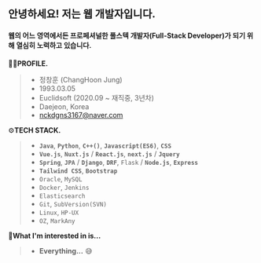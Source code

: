 ## 안녕하세요! 저는 웹 개발자입니다. 
#### **웹의 어느 영역에서든 프로페셔널한 풀스텍 개발자**(Full-Stack Developer)가 되기 위해 열심히 노력하고 있습니다.

🙋‍♂️**PROFILE.**

> - 정창훈 (ChangHoon Jung)
> - 1993.03.05
> - Euclidsoft (2020.09 ~ 재직중, 3년차)
> - Daejeon, Korea
> - nckdgns3167@naver.com

⚙**TECH STACK.**

> - **`Java`**, **`Python`**, **`C++()`**, **`Javascript(ES6)`**, **`CSS`**
> - **`Vue.js`**, **`Nuxt.js`** / **`React.js`**, **`next.js`** / **`Jquery`**
> - **`Spring`**, **`JPA`** / **`Django`**, **`DRF`**, `Flask` / **`Node.js`**, **`Express`**
> - **`Tailwind CSS`**, **`Bootstrap`**
> - `Oracle`, `MySQL`
> - `Docker`, `Jenkins`
> - `Elasticsearch`
> - `Git`, `SubVersion(SVN)`
> - `Linux`, `HP-UX`
> - `OZ`, `MarkAny`

🎯**What I'm interested in is...**

> - **Everything...** 😅
